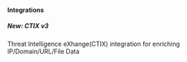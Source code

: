 
#### Integrations
##### New: CTIX v3
Threat Intelligence eXhange(CTIX) integration for enriching IP/Domain/URL/File Data
